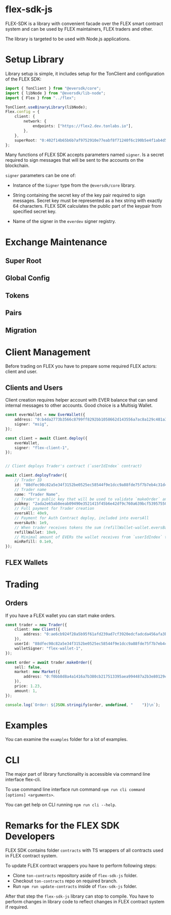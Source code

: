 # flex-sdk-js

FLEX-SDK is a library with convenient facade over the FLEX smart contract system
and can be used by FLEX maintainers, FLEX traders and other.

The library is targeted to be used with Node.js applications.

# Setup Library

Library setup is simple, it includes setup for the TonClient and configuration of the FLEX SDK:

```ts
import { TonClient } from "@eversdk/core";
import { libNode } from "@eversdk/lib-node";
import { Flex } from "../flex";

TonClient.useBinaryLibrary(libNode);
Flex.config = {
    client: {
        network: {
            endpoints: ["https://flex2.dev.tonlabs.io"],
        },
    },
    superRoot: "0:402f14b65b6b7af9752910e77eabf8f71240f6c190b5e4f1ab4d56c09954b723",
};
```

Many functions of FLEX SDK accepts parameters named `signer`.
Is a secret required to sign messages that will be sent to the accounts on the blockchain.

`signer` parameters can be one of:

- Instance of the `Signer` type from the `@eversdk/core` library.

- String containing the secret key of the key pair required to sign messages.
  Secret key must be represented as a hex string with exactly 64 characters.
  FLEX SDK calculates the public part of the keypair from specified secret key.

- Name of the signer in the `everdev` signer registry. 


# Exchange Maintenance

## Super Root

## Global Config

## Tokens

## Pairs

## Migration

# Client Management

Before trading on FLEX you have to prepare some required FLEX actors: client and user.

## Clients and Users

Client creation requires helper account with EVER balance that can send internal
messages to other accounts. Good choice is a Multisig Wallet. 

```ts
const everWallet = new EverWallet({
    address: "0:b4da2773b3566c8799ff8292bb1058662d143556a7ac8a129c481a38657cbd33",
    signer: "msig",
});

const client = await Client.deploy({
    everWallet,
    signer: "flex-client-1",
});


// Client deploys Trader's contract (`userIdIndex` contract)

await client.deployTrader({
    // Trader ID
    id: "88dfec98c82a5e34f3152be0525ec58544f9e1dcc9a88fde75f7b7eb4c31d4b5",
    // Trader name
    name: "Trader Name",
    // Trader's public key that will be used to validate `makeOrder` and `cancelOrder` operations
    pubkey: "2ada2e65ab8eeab09490e3521415f45b6e42df9c760a639bcf53957550b25a16",
    // Full payment for Trader creation
    eversAll: 40e9,
    // Payment for Auth Contract deploy, included into eversAll
    eversAuth: 1e9,
    // When trader receives tokens the sum (refillWallet-wallet.eversBalance) is additionally sent to this wallet from `userIdIndex` contract
    refillWallet: 10e9,
    // Minimal amount of EVERs the wallet receives from `userIdIndex` together with tokens when a trade happens
    minRefill: 0.1e9,
});

```

## FLEX Wallets

# Trading

## Orders

If you have a FLEX wallet you can start make orders.

```ts
const trader = new Trader({
    client: new Client({
        address: "0:ae6cb924f28a5b95f61afd239ad7cf3920edcfadcda456afa3b2dea7c9da31a8",
    }),
    userId: "88dfec98c82a5e34f3152be0525ec58544f9e1dcc9a88fde75f7b7eb4c31d4b5",
    walletSigner: "flex-wallet-1",
});

const order = await trader.makeOrder({
    sell: false,
    market: new Market({
        address: "0:f0bb8d8a4a1416a7b380cb217513395aea994487a2b3e80129c136184def8bb4",
    }),
    price: 1.23,
    amount: 1,
});

console.log(`Order: ${JSON.stringify(order, undefined, "    ")}\n`);
```

# Examples

You can examine the `examples` folder for a lot of examples. 

# CLI

The major part of library functionality is accessible via command line interface flex-cli.

To use command line interface run command `npm run cli command [options] <arguments>`.

You can get help on CLI running `npm run cli --help`.

# Remarks for the FLEX SDK Developers

FLEX SDK contains folder `contracts` with TS wrappers of all contracts used in 
FLEX contract system.

To update FLEX contract wrappers you have to perform following steps:

- Clone `ton-contracts` repository aside of `flex-sdk-js` folder.
- Checkout `ton-contracts` repo on required branch.
- Run `npm run update-contracts` inside of `flex-sdk-js` folder.

After that step the `flex-sdk-js` library can stop to compile.
You have to perform changes in library code to reflect changes in 
FLEX contract system if required.


